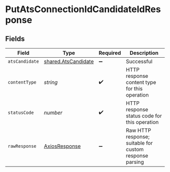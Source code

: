 # PutAtsConnectionIdCandidateIdResponse


## Fields

| Field                                                      | Type                                                       | Required                                                   | Description                                                |
| ---------------------------------------------------------- | ---------------------------------------------------------- | ---------------------------------------------------------- | ---------------------------------------------------------- |
| `atsCandidate`                                             | [shared.AtsCandidate](../../models/shared/atscandidate.md) | :heavy_minus_sign:                                         | Successful                                                 |
| `contentType`                                              | *string*                                                   | :heavy_check_mark:                                         | HTTP response content type for this operation              |
| `statusCode`                                               | *number*                                                   | :heavy_check_mark:                                         | HTTP response status code for this operation               |
| `rawResponse`                                              | [AxiosResponse](https://axios-http.com/docs/res_schema)    | :heavy_minus_sign:                                         | Raw HTTP response; suitable for custom response parsing    |